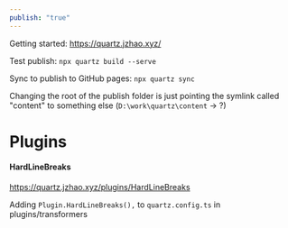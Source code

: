 ```yaml
---
publish: "true"
---
```


Getting started: https://quartz.jzhao.xyz/

Test publish:  `npx quartz build --serve` 

Sync to publish to GitHub pages: `npx quartz sync`

Changing the root of the publish folder is just pointing the symlink called "content" to something else (`D:\work\quartz\content` -> ?)

# Plugins

#### HardLineBreaks
https://quartz.jzhao.xyz/plugins/HardLineBreaks

Adding `Plugin.HardLineBreaks(),` to `quartz.config.ts` in plugins/transformers
